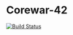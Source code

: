 # Corewar-42

[![Build Status](https://travis-ci.com/Lexouu77/Corewar-42.svg?token=UNiNPiwmjZcnUNmZAYT7&branch=master)](https://travis-ci.com/Lexouu77/Corewar-42)
